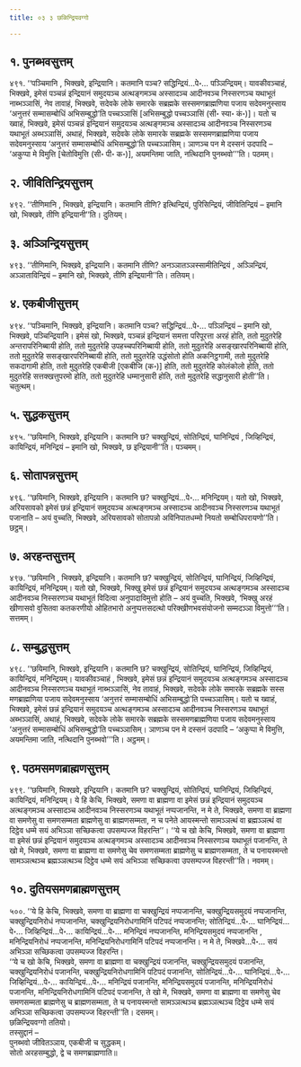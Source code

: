 ```yaml
---
title: ०३ ३ छळिन्द्रियवग्गो

---
```



## १. पुनब्भवसुत्तम्

४९१. ‘‘पञ्चिमानि , भिक्खवे, इन्द्रियानि। कतमानि पञ्च? सद्धिन्द्रियं…पे॰… पञ्ञिन्द्रियम्। यावकीवञ्चाहं, भिक्खवे, इमेसं पञ्चन्नं इन्द्रियानं समुदयञ्च अत्थङ्गमञ्च अस्सादञ्च आदीनवञ्च निस्सरणञ्च यथाभूतं नाब्भञ्ञासिं, नेव तावाहं, भिक्खवे, सदेवके लोके समारके सब्रह्मके सस्समणब्राह्मणिया पजाय सदेवमनुस्साय ‘अनुत्तरं सम्मासम्बोधिं अभिसम्बुद्धो’ति पच्चञ्ञासिं [अभिसम्बुद्धो पच्चञ्ञासिं (सी॰ स्या॰ कं॰)]। यतो च ख्वाहं, भिक्खवे, इमेसं पञ्चन्नं इन्द्रियानं समुदयञ्च अत्थङ्गमञ्च अस्सादञ्च आदीनवञ्च निस्सरणञ्च यथाभूतं अब्भञ्ञासिं, अथाहं, भिक्खवे, सदेवके लोके समारके सब्रह्मके सस्समणब्राह्मणिया पजाय सदेवमनुस्साय ‘अनुत्तरं सम्मासम्बोधिं अभिसम्बुद्धो’ति पच्चञ्ञासिम्। ञाणञ्च पन मे दस्सनं उदपादि – ‘अकुप्पा मे विमुत्ति [चेतोविमुत्ति (सी॰ पी॰ क॰)], अयमन्तिमा जाति, नत्थिदानि पुनब्भवो’’’ति। पठमम्।  


## २. जीवितिन्द्रियसुत्तम्

४९२. ‘‘तीणिमानि , भिक्खवे, इन्द्रियानि। कतमानि तीणि? इत्थिन्द्रियं, पुरिसिन्द्रियं, जीवितिन्द्रियं – इमानि खो, भिक्खवे, तीणि इन्द्रियानी’’ति। दुतियम्।  


## ३. अञ्ञिन्द्रियसुत्तम्

४९३. ‘‘तीणिमानि, भिक्खवे, इन्द्रियानि। कतमानि तीणि? अनञ्ञातञ्ञस्सामीतिन्द्रियं , अञ्ञिन्द्रियं, अञ्ञाताविन्द्रियं – इमानि खो, भिक्खवे, तीणि इन्द्रियानी’’ति। ततियम्।  


## ४. एकबीजीसुत्तम्

४९४. ‘‘पञ्चिमानि, भिक्खवे, इन्द्रियानि। कतमानि पञ्च? सद्धिन्द्रियं…पे॰… पञ्ञिन्द्रियं – इमानि खो, भिक्खवे, पञ्चिन्द्रियानि। इमेसं खो, भिक्खवे, पञ्चन्नं इन्द्रियानं समत्ता परिपूरत्ता अरहं होति, ततो मुदुतरेहि अन्तरापरिनिब्बायी होति, ततो मुदुतरेहि उपहच्चपरिनिब्बायी होति, ततो मुदुतरेहि असङ्खारपरिनिब्बायी होति, ततो मुदुतरेहि ससङ्खारपरिनिब्बायी होति, ततो मुदुतरेहि उद्धंसोतो होति अकनिट्ठगामी, ततो मुदुतरेहि सकदागामी होति, ततो मुदुतरेहि एकबीजी [एकबीजि (क॰)] होति, ततो मुदुतरेहि कोलंकोलो होति, ततो मुदुतरेहि सत्तक्खत्तुपरमो होति, ततो मुदुतरेहि धम्मानुसारी होति, ततो मुदुतरेहि सद्धानुसारी होती’’ति। चतुत्थम्।  


## ५. सुद्धकसुत्तम्

४९५. ‘‘छयिमानि, भिक्खवे, इन्द्रियानि। कतमानि छ? चक्खुन्द्रियं, सोतिन्द्रियं, घानिन्द्रियं , जिव्हिन्द्रियं, कायिन्द्रियं, मनिन्द्रियं – इमानि खो, भिक्खवे, छ इन्द्रियानी’’ति। पञ्चमम्।  


## ६. सोतापन्नसुत्तम्

४९६. ‘‘छयिमानि, भिक्खवे, इन्द्रियानि। कतमानि छ? चक्खुन्द्रियं…पे॰… मनिन्द्रियम्। यतो खो, भिक्खवे, अरियसावको इमेसं छन्नं इन्द्रियानं समुदयञ्च अत्थङ्गमञ्च अस्सादञ्च आदीनवञ्च निस्सरणञ्च यथाभूतं पजानाति – अयं वुच्चति, भिक्खवे, अरियसावको सोतापन्नो अविनिपातधम्मो नियतो सम्बोधिपरायणो’’ति। छट्ठम्।  


## ७. अरहन्तसुत्तम्

४९७. ‘‘छयिमानि , भिक्खवे, इन्द्रियानि। कतमानि छ? चक्खुन्द्रियं, सोतिन्द्रियं, घानिन्द्रियं, जिव्हिन्द्रियं, कायिन्द्रियं, मनिन्द्रियम्। यतो खो, भिक्खवे, भिक्खु इमेसं छन्नं इन्द्रियानं समुदयञ्च अत्थङ्गमञ्च अस्सादञ्च आदीनवञ्च निस्सरणञ्च यथाभूतं विदित्वा अनुपादाविमुत्तो होति – अयं वुच्चति, भिक्खवे, ‘भिक्खु अरहं खीणासवो वुसितवा कतकरणीयो ओहितभारो अनुप्पत्तसदत्थो परिक्खीणभवसंयोजनो सम्मदञ्ञा विमुत्तो’’’ति। सत्तमम्।  


## ८. सम्बुद्धसुत्तम्

४९८. ‘‘छयिमानि, भिक्खवे, इन्द्रियानि। कतमानि छ? चक्खुन्द्रियं, सोतिन्द्रियं, घानिन्द्रियं, जिव्हिन्द्रियं, कायिन्द्रियं, मनिन्द्रियम्। यावकीवञ्चाहं , भिक्खवे, इमेसं छन्नं इन्द्रियानं समुदयञ्च अत्थङ्गमञ्च अस्सादञ्च आदीनवञ्च निस्सरणञ्च यथाभूतं नाब्भञ्ञासिं, नेव तावाहं, भिक्खवे, सदेवके लोके समारके सब्रह्मके सस्स मणब्राह्मणिया पजाय सदेवमनुस्साय ‘अनुत्तरं सम्मासम्बोधिं अभिसम्बुद्धो’ति पच्चञ्ञासिम्। यतो च ख्वाहं, भिक्खवे, इमेसं छन्नं इन्द्रियानं समुदयञ्च अत्थङ्गमञ्च अस्सादञ्च आदीनवञ्च निस्सरणञ्च यथाभूतं अब्भञ्ञासिं, अथाहं, भिक्खवे, सदेवके लोके समारके सब्रह्मके सस्समणब्राह्मणिया पजाय सदेवमनुस्साय ‘अनुत्तरं सम्मासम्बोधिं अभिसम्बुद्धो’ति पच्चञ्ञासिम्। ञाणञ्च पन मे दस्सनं उदपादि – ‘अकुप्पा मे विमुत्ति, अयमन्तिमा जाति, नत्थिदानि पुनब्भवो’’’ति। अट्ठमम्।  


## ९. पठमसमणब्राह्मणसुत्तम्

४९९. ‘‘छयिमानि, भिक्खवे, इन्द्रियानि। कतमानि छ? चक्खुन्द्रियं, सोतिन्द्रियं, घानिन्द्रियं, जिव्हिन्द्रियं, कायिन्द्रियं, मनिन्द्रियम्। ये हि केचि, भिक्खवे, समणा वा ब्राह्मणा वा इमेसं छन्नं इन्द्रियानं समुदयञ्च अत्थङ्गमञ्च अस्सादञ्च आदीनवञ्च निस्सरणञ्च यथाभूतं नप्पजानन्ति, न मे ते, भिक्खवे, समणा वा ब्राह्मणा वा समणेसु वा समणसम्मता ब्राह्मणेसु वा ब्राह्मणसम्मता, न च पनेते आयस्मन्तो सामञ्ञत्थं वा ब्रह्मञ्ञत्थं वा दिट्ठेव धम्मे सयं अभिञ्ञा सच्छिकत्वा उपसम्पज्ज विहरन्ति’’। ‘‘ये च खो केचि, भिक्खवे, समणा वा ब्राह्मणा वा इमेसं छन्नं इन्द्रियानं समुदयञ्च अत्थङ्गमञ्च अस्सादञ्च आदीनवञ्च निस्सरणञ्च यथाभूतं पजानन्ति, ते खो मे, भिक्खवे, समणा वा ब्राह्मणा वा समणेसु चेव समणसम्मता ब्राह्मणेसु च ब्राह्मणसम्मता, ते च पनायस्मन्तो सामञ्ञत्थञ्च ब्रह्मञ्ञत्थञ्च दिट्ठेव धम्मे सयं अभिञ्ञा सच्छिकत्वा उपसम्पज्ज विहरन्ती’’ति। नवमम्।  


## १०. दुतियसमणब्राह्मणसुत्तम्

५००. ‘‘ये हि केचि, भिक्खवे, समणा वा ब्राह्मणा वा चक्खुन्द्रियं नप्पजानन्ति, चक्खुन्द्रियसमुदयं नप्पजानन्ति, चक्खुन्द्रियनिरोधं नप्पजानन्ति, चक्खुन्द्रियनिरोधगामिनिं पटिपदं नप्पजानन्ति; सोतिन्द्रियं…पे॰… घानिन्द्रियं…पे॰… जिव्हिन्द्रियं…पे॰… कायिन्द्रियं…पे॰… मनिन्द्रियं नप्पजानन्ति, मनिन्द्रियसमुदयं नप्पजानन्ति , मनिन्द्रियनिरोधं नप्पजानन्ति, मनिन्द्रियनिरोधगामिनिं पटिपदं नप्पजानन्ति। न मे ते, भिक्खवे…पे॰… सयं अभिञ्ञा सच्छिकत्वा उपसम्पज्ज विहरन्ति।  
‘‘ये च खो केचि, भिक्खवे, समणा वा ब्राह्मणा वा चक्खुन्द्रियं पजानन्ति, चक्खुन्द्रियसमुदयं पजानन्ति, चक्खुन्द्रियनिरोधं पजानन्ति, चक्खुन्द्रियनिरोधगामिनिं पटिपदं पजानन्ति, सोतिन्द्रियं…पे॰… घानिन्द्रियं…पे॰… जिव्हिन्द्रियं…पे॰… कायिन्द्रियं…पे॰… मनिन्द्रियं पजानन्ति, मनिन्द्रियसमुदयं पजानन्ति, मनिन्द्रियनिरोधं पजानन्ति, मनिन्द्रियनिरोधगामिनिं पटिपदं पजानन्ति, ते खो मे, भिक्खवे, समणा वा ब्राह्मणा वा समणेसु चेव समणसम्मता ब्राह्मणेसु च ब्राह्मणसम्मता, ते च पनायस्मन्तो सामञ्ञत्थञ्च ब्रह्मञ्ञत्थञ्च दिट्ठेव धम्मे सयं अभिञ्ञा सच्छिकत्वा उपसम्पज्ज विहरन्ती’’ति। दसमम्।  
छळिन्द्रियवग्गो ततियो।  
तस्सुद्दानं –  
पुनब्भवो जीवितञ्ञाय, एकबीजी च सुद्धकम्।  
सोतो अरहसम्बुद्धो, द्वे च समणब्राह्मणाति॥  